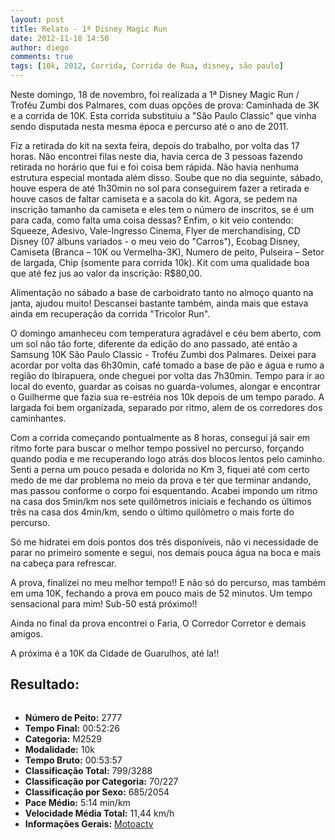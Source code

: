 ```yaml
---
layout: post
title: Relato - 1ª Disney Magic Run
date: 2012-11-18 14:50
author: diego
comments: true
tags: [10k, 2012, Corrida, Corrida de Rua, disney, são paulo]
---
```

Neste domingo, 18 de novembro, foi realizada a 1ª Disney Magic Run / Troféu Zumbi dos Palmares, com duas opções de prova: Caminhada de 3K e a corrida de 10K. Esta corrida substituiu a "São Paulo Classic" que vinha sendo disputada nesta mesma época e percurso até o ano de 2011.

Fiz a retirada do kit na sexta feira, depois do trabalho, por volta das 17 horas. Não encontrei filas neste dia, havia cerca de 3 pessoas fazendo retirada no horário que fui e foi coisa bem rápida. Não havia nenhuma estrutura especial montada além disso. Soube que no dia seguinte, sábado, houve espera de até 1h30min no sol para conseguirem fazer a retirada e houve casos de faltar camiseta e a sacola do kit. Agora, se pedem na inscrição tamanho da camiseta e eles tem o número de inscritos, se é um para cada, como falta uma coisa dessas? Enfim, o kit veio contendo: Squeeze, Adesivo, Vale-Ingresso Cinema, Flyer de merchandising, CD Disney (07 álbuns variados - o meu veio do "Carros"), Ecobag Disney, Camiseta (Branca – 10K ou Vermelha-3K), Numero de peito, Pulseira – Setor de largada, Chip (somente para corrida 10k). Kit com uma qualidade boa que até fez jus ao valor da inscrição: R$80,00.

Alimentação no sábado a base de carboidrato tanto no almoço quanto na janta, ajudou muito! Descansei bastante também, ainda mais que estava ainda em recuperação da corrida "Tricolor Run".

O domingo amanheceu com temperatura agradável e céu bem aberto, com um sol não tão forte, diferente da edição do ano passado, até então a Samsung 10K São Paulo Classic - Troféu Zumbi dos Palmares. Deixei para acordar por volta das 6h30min, café tomado a base de pão e água e rumo a região do Ibirapuera, onde cheguei por volta das 7h30min. Tempo para ir ao local do evento, guardar as coisas no guarda-volumes, alongar e encontrar o Guilherme que fazia sua re-estréia nos 10k depois de um tempo parado. A largada foi bem organizada, separado por ritmo, alem de os corredores dos caminhantes.

Com a corrida começando pontualmente as 8 horas, consegui já sair em ritmo forte para buscar o melhor tempo possível no percurso, forçando quando podia e me recuperando logo atrás dos blocos lentos pelo caminho. Senti a perna um pouco pesada e dolorida no Km 3, fiquei até com certo medo de me dar problema no meio da prova e ter que terminar andando, mas passou conforme o corpo foi esquentando. Acabei impondo um ritmo na casa dos 5min/km nos sete quilômetros iniciais e fechando os últimos três na casa dos 4min/km, sendo o último quilômetro o mais forte do percurso.

Só me hidratei em dois pontos dos três disponíveis, não vi necessidade de parar no primeiro somente e segui, nos demais pouca água na boca e mais na cabeça para refrescar.

A prova, finalizei no meu melhor tempo!! E não só do percurso, mas também em uma 10K, fechando a prova em pouco mais de 52 minutos. Um tempo sensacional para mim! Sub-50 está próximo!!

Ainda no final da prova encontrei o Faria, O Corredor Corretor e demais amigos.

A próxima é a 10K da Cidade de Guarulhos, até la!!

## Resultado:


<div class="moldura"><a class="lightbox cboxElement" href="http://www.diegoronan.com.br/diegoronan/wp-content/uploads/2012/11/disney_big.jpg"><img src="http://www.diegoronan.com.br/diegoronan/wp-content/uploads/2012/11/disney.jpg" alt="" /></a></div>

* **Número de Peito:** 2777
* **Tempo Final:** 00:52:26
* **Categoria:** M2529
* **Modalidade:** 10k
* **Tempo Bruto:** 00:53:57
* **Classificação Total:** 799/3288
* **Classificação por Categoria:** 70/227
* **Classificação por Sexo:** 685/2054
* **Pace Médio:** 5:14 min/km
* **Velocidade Média Total:** 11,44 km/h
* **Informações Gerais:** <a href="https://motoactv.com/public/show?workoutActivityId=94SSXQnVQDac7dn6lFAZsA%3D%3D&amp;activity=1" target="_blank">Motoactv</a>


